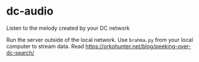 # dc-audio
Listen to the melody created by your DC network

Run the server outside of the local network. Use `brahma.py` from your local computer to stream data. Read https://orkohunter.net/blog/peeking-over-dc-search/
